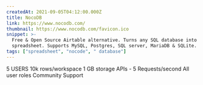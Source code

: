 ```yaml
---
createdAt: 2021-09-05T04:12:00.000Z
title: NocoDB
link: https://www.nocodb.com/
thumbnail: https://www.nocodb.com/favicon.ico
snippet: >-
  Free & Open Source Airtable alternative. Turns any SQL database into a smart
  spreadsheet. Supports MySQL, Postgres, SQL server, MariaDB & SQLite.
tags: ["spreadsheet", "nocode", " database"]
---
```

5 USERS
10k rows/workspace
1 GB storage
APIs - 5 Requests/second
All user roles
Community Support

